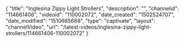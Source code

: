 {
    "title": "Inglesina Zippy Light Strollers",
    "description": "",
    "channelid": "114661406",
    "videoid": "110002072",
    "date_created": "1502524707",
    "date_modified": "1510685688",
    "type": "captivate",
    "layout": "channelVideo",
    "url": "\/latest-videos\/inglesina-zippy-light-strollers\/114661406-110002072"
}